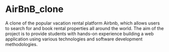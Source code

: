 # AirBnB_clone
A clone of the popular vacation rental platform Airbnb, which allows users to search for and book rental properties all around the world. The aim of the project is to provide students with hands-on experience building a web application using various technologies and software development methodologies.
